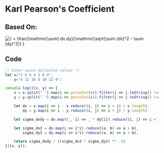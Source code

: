 # Karl Pearson's Coefficient

## Based On:
<img align="center" src="https://latex.codecogs.com/svg.image?r&space;=&space;\frac{\mathrm{\sum}&space;dx.dy}{\mathrm{\sqrt{\sum&space;(dx)^2&space;-&space;\sum&space;(dy)^2}}&space;}" title="r = \frac{\mathrm{\sum} dx.dy}{\mathrm{\sqrt{\sum (dx)^2 - \sum (dy)^2}} }" />

## Code
```js
/* Enter space delimited values */
let x="2 6 8 4 5 6 4",
	y="4 12 16 8 10 12 8";

console.log(((x, y) => {
	x = x.split(" ").map(i => parseInt(i)).filter(j => j.toString() !== "NaN"),
	y = y.split(" ").map(i => parseInt(i)).filter(j => j.toString() !== "NaN");

	let dx = x.map(i => i - x.reduce((i, j) => i + j) / x.length),
		dy = y.map(i => i - y.reduce((i, j) => i + j) / y.length)

	let sigma_dxdy = dx.map((_, i) => _ * dy[i]).reduce((i, j) => i + j);

	let sigma_dx2 = dx.map(i => i*i).reduce((a, b) => a + b),
		sigma_dy2 = dy.map(i => i*i).reduce((a, b) => a + b);

	return sigma_dxdy / ((sigma_dx2 * sigma_dy2) ** .5)
})(x, y));
```
